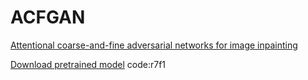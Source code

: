 # ACFGAN
[Attentional coarse-and-fine adversarial networks for image inpainting](https://www.sciencedirect.com/science/article/pii/S092523122030477X)

[Download pretrained model](https://pan.baidu.com/s/1vcH6C3q2CI0k0AmiiI9oFg) code:r7f1